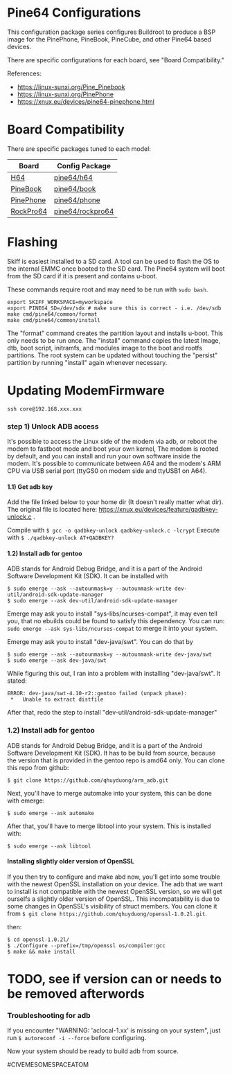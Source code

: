 # Pine64 Configurations

This configuration package series configures Buildroot to produce a BSP image for the
PinePhone, PineBook, PineCube, and other Pine64 based devices.

There are specific configurations for each board, see "Board Compatibility."

References:

 - https://linux-sunxi.org/Pine_Pinebook
 - https://linux-sunxi.org/PinePhone
 - https://xnux.eu/devices/pine64-pinephone.html

# Board Compatibility

There are specific packages tuned to each model:

| **Board**       | **Config Package** |
| --------------- | -----------------  |
| [H64]           | [pine64/h64]       |
| [PineBook]      | [pine64/book]      |
| [PinePhone]     | [pine64/phone]     |
| [RockPro64]     | [pine64/rockpro64] |

[H64]: https://www.pine64.org/pine-h64-ver-b/
[PineBook]: https://www.pine64.org/pinebook-pro/
[PinePhone]: https://www.pine64.org/pinephone/
[RockPro64]: https://www.pine64.org/rockpro64/
[pine64/h64]: ./h64
[pine64/book]: ./book
[pine64/phone]: ./phone
[pine64/rockpro64]: ./rockpro64

# Flashing

Skiff is easiest installed to a SD card. A tool can be used to flash the OS to
the internal EMMC once booted to the SD card. The Pine64 system will boot from the
SD card if it is present and contains u-boot.

These commands require root and may need to be run with `sudo bash`.

```
export SKIFF_WORKSPACE=myworkspace
export PINE64_SD=/dev/sdx # make sure this is correct - i.e. /dev/sdb
make cmd/pine64/common/format
make cmd/pine64/common/install
```

The "format" command creates the partition layout and installs u-boot. This only
needs to be run once. The "install" command copies the latest Image, dtb, boot
script, initramfs, and modules image to the boot and rootfs partitions. The root
system can be updated without touching the "persist" partition by running
"install" again whenever necessary.





# Updating ModemFirmware

`ssh core@192.168.xxx.xxx`

### step 1) Unlock ADB access

It's possible to access the Linux side of the modem via adb, or reboot the modem to fastboot mode and boot your own kernel, The modem is rooted by default, and you can install and run your own software inside the modem. It's possible to communicate between A64 and the modem's ARM CPU via USB serial port (ttyGS0 on modem side and ttyUSB1 on A64).

#### 1.1) Get adb key
Add the file linked below to your home dir (It doesn't really matter what dir). The original file is located here: https://xnux.eu/devices/feature/qadbkey-unlock.c .

Compile with `$ gcc -o qadbkey-unlock qadbkey-unlock.c -lcrypt`
Execute with `$ ./qadbkey-unlock AT+QADBKEY?`

#### 1.2) Install adb for gentoo

ADB stands for Android Debug Bridge, and it is a part of the Android Software Development Kit (SDK). It can be installed with
```
$ sudo emerge --ask --autounmask=y --autounmask-write dev-util/android-sdk-update-manager
$ sudo emerge --ask dev-util/android-sdk-update-manager
```

Emerge may ask you to install "sys-libs/ncurses-compat", it may even tell you, that no ebuilds could be found to satisfy this dependency. You can run: `sudo emerge --ask sys-libs/ncurses-compat` to merge it into your system.

Emerge may ask you to install "dev-java/swt". You can do that by
```
$ sudo emerge --ask --autounmask=y --autounmask-write dev-java/swt
$ sudo emerge --ask dev-java/swt
```

While figuring this out, I ran into a problem with installing "dev-java/swt". It stated:
```
ERROR: dev-java/swt-4.10-r2::gentoo failed (unpack phase):
 *   Unable to extract distfile

```

After that, redo the step to install "dev-util/android-sdk-update-manager"




### 1.2) Install adb for gentoo

ADB stands for Android Debug Bridge, and it is a part of the Android Software Development Kit (SDK). It has to be build from source, because the version that is provided in the gentoo repo is amd64 only. You can clone this repo from github:
```
$ git clone https://github.com/qhuyduong/arm_adb.git
```

Next, you'll have to merge automake into your system, this can be done with emerge:
```
$ sudo emerge --ask automake
```

After that, you'll have to merge libtool into your system. This is installed with:
```
$ sudo emerge --ask libtool
```
#### Installing slightly older version of OpenSSL

If you then try to configure and make abd now, you'll get into some trouble with the newest OpenSSL installation on your device. The adb that we want to install is not compatible with the newest OpenSSL version, so we will get ourselfs a slightly older version of OpenSSL. This incompatability is due to some changes in OpenSSL's visibility of struct members. You can clone it from `$ git clone https://github.com/qhuyduong/openssl-1.0.2l.git`.

then:
```
$ cd openssl-1.0.2l/
$ ./Configure --prefix=/tmp/openssl os/compiler:gcc
$ make && make install
```
# TODO, see if version can or needs to be removed afterwords

### Troubleshooting for adb

If you encounter "WARNING: 'aclocal-1.xx' is missing on your system", just run `$ autoreconf -i --force` before configuring.


Now your system should be ready to build adb from source. 


 
































#CIVEMESOMESPACEATOM
